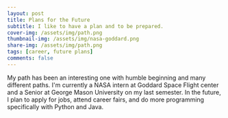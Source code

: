 ```yaml
---
layout: post
title: Plans for the Future
subtitle: I like to have a plan and to be prepared.
cover-img: /assets/img/path.png
thumbnail-img: /assets/img/nasa-goddard.png
share-img: /assets/img/path.png
tags: [career, future plans]
comments: false
---
```


My path has been an interesting one with humble beginning and many different paths. I'm currently a NASA intern at Goddard Space Flight center and a Senior at George Mason University on my last semester. In the future, I plan to apply for jobs, attend career fairs, and do more programming specifically with Python and Java. 
